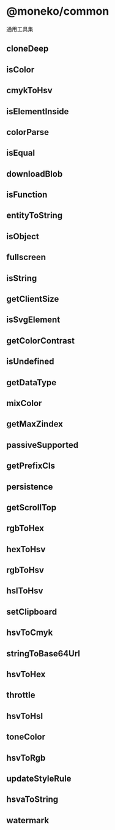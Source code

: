 # @moneko/common

通用工具集

## cloneDeep

## isColor

## cmykToHsv

## isElementInside

## colorParse

## isEqual

## downloadBlob

## isFunction

## entityToString

## isObject

## fullscreen

## isString

## getClientSize

## isSvgElement

## getColorContrast

## isUndefined

## getDataType

## mixColor

## getMaxZindex

## passiveSupported

## getPrefixCls  

## persistence

## getScrollTop

## rgbToHex

## hexToHsv

## rgbToHsv

## hslToHsv

## setClipboard

## hsvToCmyk

## stringToBase64Url

## hsvToHex

## throttle

## hsvToHsl

## toneColor

## hsvToRgb

## updateStyleRule

## hsvaToString  

## watermark
